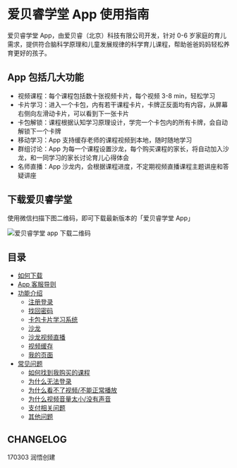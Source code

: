 # 爱贝睿学堂 App 使用指南

爱贝睿学堂 App，由爱贝睿（北京）科技有限公司开发，针对 0-6 岁家庭的育儿需求，提供符合脑科学原理和儿童发展规律的科学育儿课程，帮助爸爸妈妈轻松养育更好的孩子。

## App 包括几大功能

- 视频课程：每个课程包括数十张视频卡片，每个视频 3-8 min，轻松学习
- 卡片学习：进入一个卡包，内有若干课程卡片，卡牌正反面均有内容，从屏幕右侧向左滑动卡片，可以看到下一张卡片
- 卡包解锁：课程根据认知学习原理设计，学完一个卡包内的所有卡牌，会自动解锁下一个卡牌
- 移动学习：App 支持缓存老师的课程视频到本地，随时随地学习
- 群组讨论：App 为每一个课程设置沙龙，每个购买课程的家长，将自动加入沙龙，和一同学习的家长讨论育儿心得体会
- 名师直播：App 沙龙内，会根据课程进度，不定期视频直播课程主题讲座和答疑讲座

## 下载爱贝睿学堂

使用微信扫描下图二维码，即可下载最新版本的「爱贝睿学堂 App」

![爱贝睿学堂 app 下载二维码](http://pic1.ibraintv.com/HB-QR-Download.png)

## 目录

- [如何下载](AppDownload.md)
- [App 客服导则](CustomerService.md)
- [功能介绍](FunctionsIntro.md)
  * [注册登录](Register.md)
  * [找回密码](ForgotPassword.md)
  * [卡包卡片学习系统](CardPackSystem.md)
  * [沙龙](Saloon.md)
  * [沙龙视频直播](VideoLive.md)
  * [视频缓存](VideoBuffer.md)
  * [我的页面](PageMy.md)
- [常见问题](FQAList.md)
  * [如何找到我购买的课程](WhereisMyCourse.md)  
  * [为什么无法登录](CanntLogin.md)
  * [为什么看不了视频/不能正常播放](VideoDisabled.md)
  * [为什么视频音量太小/没有声音](VideoVoiceDisabled.md)
  * [支付相关问题](PayQuestions.md)
  * [其他问题](OtherQuestions.md)


## CHANGELOG

170303 润悟创建


